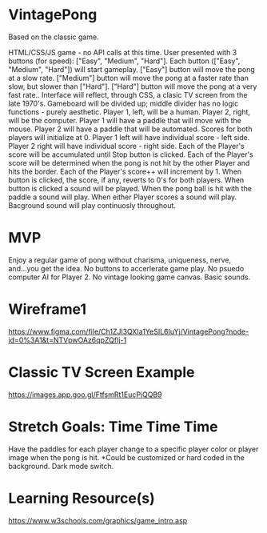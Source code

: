 # VintagePong

Based on the classic game.

HTML/CSS/JS game - no API calls at this time.
User presented with 3 buttons (for speed): ["Easy", "Medium", "Hard"].
Each button (["Easy", "Medium", "Hard"]) will start gameplay.
["Easy"] button will move the pong at a slow rate.
["Medium"] button will move the pong at a faster rate than slow, but slower than ["Hard"].
["Hard"] button will move the pong at a very fast rate..
Interface will reflect, through CSS, a clasic TV screen from the late 1970's.
Gameboard will be divided up; middle divider has no logic functions - purely aesthetic.
Player 1, left, will be a human.
Player 2, right, will be the computer.
Player 1 will have a paddle that will move with the mouse.
Player 2 will have a paddle that will be automated.
Scores for both players will initialize at 0.
Player 1 left will have individual score - left side.
Player 2 right will have individual score - right side.
Each of the Player's score will be accumulated until Stop button is clicked.
Each of the Player's score will be determined when the pong is not hit by the other Player and hits the border.
Each of the Player's score++ will increment by 1.
When button is clicked, the score, if any, reverts to 0's for both players.
When button is clicked a sound will be played.
When the pong ball is hit with the paddle a sound will play.
When either Player scores a sound will play.
Bacground sound will play continuosly throughout.

# MVP

Enjoy a regular game of pong without charisma, uniqueness, nerve, and...you get the idea.
No buttons to accerlerate game play.
No psuedo computer AI for Player 2.
No vintage looking game canvas.
Basic sounds.

# Wireframe1

https://www.figma.com/file/Ch1ZJl3QXIa1YeSIL6IuYj/VintagePong?node-id=0%3A1&t=NTVpwOAz6qpZQfIj-1

# Classic TV Screen Example

https://images.app.goo.gl/FtfsmRt1EucPjQQB9

# Stretch Goals: Time Time Time

Have the paddles for each player change to a specific player color or player image when the pong is hit. \*Could be customized or hard coded in the background.
Dark mode switch.

# Learning Resource(s)

https://www.w3schools.com/graphics/game_intro.asp
